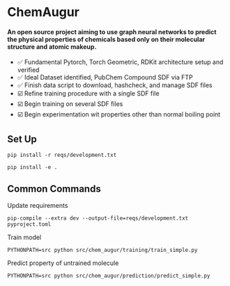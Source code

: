 # ChemAugur

#### An open source project aiming to use graph neural networks to predict the physical properties of chemicals based only on their molecular structure and atomic makeup.

- ✅ Fundamental Pytorch, Torch Geometric, RDKit architecture setup and verified
- ✅ Ideal Dataset identified, PubChem Compound SDF via FTP
- ✅ Finish data script to download, hashcheck, and manage SDF files
- ☑️ Refine training procedure with a single SDF file
- ☑️ Begin training on several SDF files
- ☑️ Begin experimentation wit properties other than normal boiling point

## Set Up
```
pip install -r reqs/development.txt
```
```
pip install -e .
```

## Common Commands
Update requirements
```
pip-compile --extra dev --output-file=reqs/development.txt pyproject.toml
```
Train model
```
PYTHONPATH=src python src/chem_augur/training/train_simple.py
```
Predict property of untrained molecule
```
PYTHONPATH=src python src/chem_augur/prediction/predict_simple.py
```
